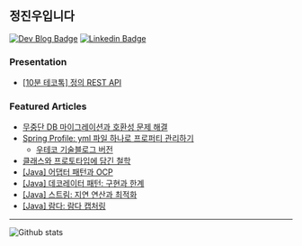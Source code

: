 ## 정진우입니다

[![Dev Blog Badge](http://img.shields.io/badge/-Dev%20blog-000000?style=flat-square&logo=github)](https://bugoverdose.github.io/) 
[![Linkedin Badge](https://img.shields.io/badge/-LinkedIn-blue?style=flat-square&logo=Linkedin&logoColor=white)](https://www.linkedin.com/in/jinwoo-jeong-ab284420b/)

### Presentation

- [[10분 테코톡] 정의 REST API](https://www.youtube.com/watch?v=Nxi8Ur89Akw)

### Featured Articles

- [무중단 DB 마이그레이션과 호환성 문제 해결](https://bugoverdose.github.io/development/zero-downtime-deployment-and-compatibility/)
- [Spring Profile: yml 파일 하나로 프로퍼티 관리하기](https://bugoverdose.github.io/development/spring-profile-and-environment-variables-tutorial/)
  - [우테코 기술블로그 버전](https://tecoble.techcourse.co.kr/post/2022-10-04-active_profiles/)
- [클래스와 프로토타입에 담긴 철학](https://bugoverdose.github.io/computer-science/class-vs-prototype-philosophy/)
- [[Java] 어댑터 패턴과 OCP](https://bugoverdose.github.io/development/adapter-pattern-and-ocp/)
- [[Java] 데코레이터 패턴: 구현과 한계](https://bugoverdose.github.io/development/decorator-pattern-implementation-and-limitations/)
- [[Java] 스트림: 지연 연산과 최적화](https://bugoverdose.github.io/development/stream-lazy-evaluation/)
- [[Java] 람다: 람다 캡처링](https://bugoverdose.github.io/development/lambda-capturing-and-free-variable/)

---

![Github stats](https://github-readme-stats-2au6xwid3-bugoverdose.vercel.app/api?username=bugoverdose&count_private=true&show_icons=true)
